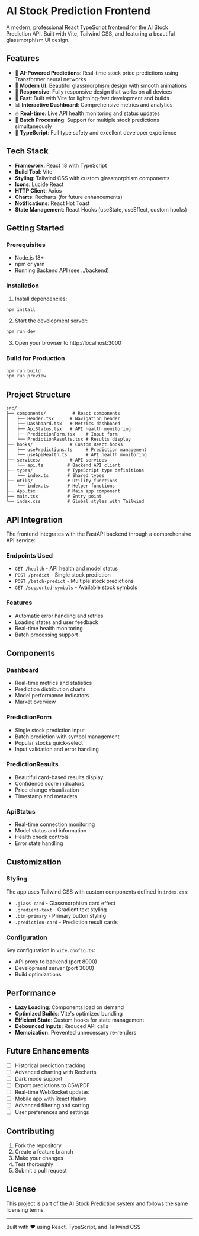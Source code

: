 # AI Stock Prediction Frontend

A modern, professional React TypeScript frontend for the AI Stock Prediction API. Built with Vite, Tailwind CSS, and featuring a beautiful glassmorphism UI design.

## Features

- 🤖 **AI-Powered Predictions**: Real-time stock price predictions using Transformer neural networks
- 🎨 **Modern UI**: Beautiful glassmorphism design with smooth animations
- 📱 **Responsive**: Fully responsive design that works on all devices
- 🚀 **Fast**: Built with Vite for lightning-fast development and builds
- 📊 **Interactive Dashboard**: Comprehensive metrics and analytics
- 🔥 **Real-time**: Live API health monitoring and status updates
- 💾 **Batch Processing**: Support for multiple stock predictions simultaneously
- 🎯 **TypeScript**: Full type safety and excellent developer experience

## Tech Stack

- **Framework**: React 18 with TypeScript
- **Build Tool**: Vite
- **Styling**: Tailwind CSS with custom glassmorphism components
- **Icons**: Lucide React
- **HTTP Client**: Axios
- **Charts**: Recharts (for future enhancements)
- **Notifications**: React Hot Toast
- **State Management**: React Hooks (useState, useEffect, custom hooks)

## Getting Started

### Prerequisites

- Node.js 18+ 
- npm or yarn
- Running Backend API (see ../backend)

### Installation

1. Install dependencies:
```bash
npm install
```

2. Start the development server:
```bash
npm run dev
```

3. Open your browser to http://localhost:3000

### Build for Production

```bash
npm run build
npm run preview
```

## Project Structure

```
src/
├── components/          # React components
│   ├── Header.tsx      # Navigation header
│   ├── Dashboard.tsx   # Metrics dashboard
│   ├── ApiStatus.tsx   # API health monitoring
│   ├── PredictionForm.tsx    # Input form
│   └── PredictionResults.tsx # Results display
├── hooks/              # Custom React hooks
│   ├── usePredictions.ts     # Prediction management
│   └── useApiHealth.ts       # API health monitoring
├── services/           # API services
│   └── api.ts         # Backend API client
├── types/             # TypeScript type definitions
│   └── index.ts       # Shared types
├── utils/             # Utility functions
│   └── index.ts       # Helper functions
├── App.tsx            # Main app component
├── main.tsx           # Entry point
└── index.css          # Global styles with Tailwind
```

## API Integration

The frontend integrates with the FastAPI backend through a comprehensive API service:

### Endpoints Used
- `GET /health` - API health and model status
- `POST /predict` - Single stock prediction
- `POST /batch-predict` - Multiple stock predictions
- `GET /supported-symbols` - Available stock symbols

### Features
- Automatic error handling and retries
- Loading states and user feedback
- Real-time health monitoring
- Batch processing support

## Components

### Dashboard
- Real-time metrics and statistics
- Prediction distribution charts
- Model performance indicators
- Market overview

### PredictionForm
- Single stock prediction input
- Batch prediction with symbol management
- Popular stocks quick-select
- Input validation and error handling

### PredictionResults
- Beautiful card-based results display
- Confidence score indicators
- Price change visualization
- Timestamp and metadata

### ApiStatus
- Real-time connection monitoring
- Model status and information
- Health check controls
- Error state handling

## Customization

### Styling
The app uses Tailwind CSS with custom components defined in `index.css`:

- `.glass-card` - Glassmorphism card effect
- `.gradient-text` - Gradient text styling
- `.btn-primary` - Primary button styling
- `.prediction-card` - Prediction result cards

### Configuration
Key configuration in `vite.config.ts`:
- API proxy to backend (port 8000)
- Development server (port 3000)
- Build optimizations

## Performance

- **Lazy Loading**: Components load on demand
- **Optimized Builds**: Vite's optimized bundling
- **Efficient State**: Custom hooks for state management
- **Debounced Inputs**: Reduced API calls
- **Memoization**: Prevented unnecessary re-renders

## Future Enhancements

- [ ] Historical prediction tracking
- [ ] Advanced charting with Recharts
- [ ] Dark mode support
- [ ] Export predictions to CSV/PDF
- [ ] Real-time WebSocket updates
- [ ] Mobile app with React Native
- [ ] Advanced filtering and sorting
- [ ] User preferences and settings

## Contributing

1. Fork the repository
2. Create a feature branch
3. Make your changes
4. Test thoroughly
5. Submit a pull request

## License

This project is part of the AI Stock Prediction system and follows the same licensing terms.

---

Built with ❤️ using React, TypeScript, and Tailwind CSS
